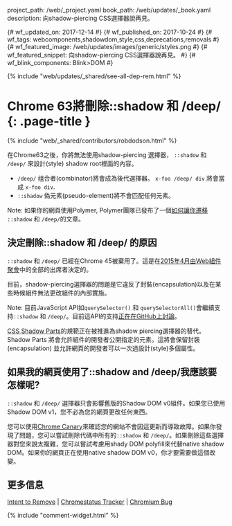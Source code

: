 project_path: /web/_project.yaml
book_path: /web/updates/_book.yaml
description: 向shadow-piercing CSS選擇器說再見。

{# wf_updated_on: 2017-12-14 #}
{# wf_published_on: 2017-10-24 #}
{# wf_tags: webcomponents,shadowdom,style,css,deprecations,removals #}
{# wf_featured_image: /web/updates/images/generic/styles.png #}
{# wf_featured_snippet: 向shadow-piercing CSS選擇器說再見。 #}
{# wf_blink_components: Blink>DOM #}

{% include "web/updates/_shared/see-all-dep-rem.html" %}

# Chrome 63將刪除::shadow 和 /deep/ {: .page-title }

{% include "web/_shared/contributors/robdodson.html" %}

在Chrome63之後，你將無法使用shadow-piercing 選擇器， `::shadow` 和 `/deep/` 來設計(style) shadow root裡面的內容。

- `/deep/` 组合者(combinator)將會成為後代選擇器。 `x-foo /deep/ div` 將會當成 `x-foo div`.
- `::shadow` 偽元素(pseudo-element)將不會匹配任何元素。

Note: 如果你的網頁使用Polymer, Polymer團隊已發布了一個[如何讓你遷移](https://www.polymer-project.org/blog/2017-10-18-upcoming-changes.html) `::shadow` 和 `/deep/`的文章。

## 決定刪除::shadow 和 /deep/ 的原因

`::shadow` 和 `/deep/` 已經在Chrome 45被棄用了。這是在[2015年4月由Web組件聚會](https://www.w3.org/wiki/Webapps/WebComponentsApril2015Meeting)中的全部的出席者決定的。

目前，shadow-piercing選擇器的問題是它違反了封裝(encapsulation)以及在某些時候組件無法更改組件的內部實施。

Note: 目前JavaScript API如`querySelector()` 和 `querySelectorAll()`會繼續支持`::shadow` 和 `/deep/`。目前這API的支持[正在在GitHub上討論](https://github.com/w3c/webcomponents/issues/78)。

[CSS Shadow Parts](https://tabatkins.github.io/specs/css-shadow-parts/)的規範正在被推進為shadow piercing選擇器的替代。Shadow Parts 將會允許組件的開發者公開指定的元素。這將會保留封裝(encapsulation) 並允許網頁的開發者可以一次過設計(style)多個屬性。

## 如果我的網頁使用了::shadow and /deep/我應該要怎樣呢?

`::shadow` 和 `/deep/` 選擇器只會影響舊版的Shadow DOM v0組件。如果您已使用Shadow DOM v1，您不必為您的網頁更改任何東西。

您可以使用[Chrome Canary](https://www.google.com/chrome/browser/canary.html)來確認您的網站不會因這更新而導致故障。如果你發現了問題，您可以嘗試刪除代碼中所有的`::shadow` 和 `/deep/`。如果刪除這些選擇器對您來說太複雜，您可以嘗試考慮用shady DOM polyfill來代替native shadow DOM。如果你的網頁正在使用native shadow DOM v0，你才要需要做這個改變。

## 更多信息

[Intent to Remove](https://groups.google.com/a/chromium.org/d/topic/blink-dev/HX5Y8Ykr5Ns/discussion) |
[Chromestatus Tracker](https://www.chromestatus.com/feature/6750456638341120) |
[Chromium Bug](https://bugs.chromium.org/p/chromium/issues/detail?id=489954)

{% include "comment-widget.html" %}
